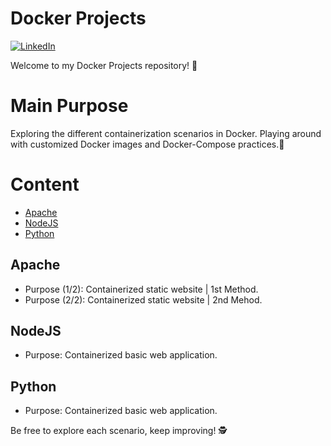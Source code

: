 # Docker Projects
[![LinkedIn](https://img.shields.io/badge/Connect%20with%20me%20on-LinkedIn-blue.svg)](www.linkedin.com/in/michael-d-crisóstomo-10706423a)



Welcome to my Docker Projects repository! 🚀 

# Main Purpose
Exploring the different containerization scenarios in Docker. Playing around with customized Docker images and Docker-Compose practices.🐳


# Content
- [Apache](#apache)
- [NodeJS](#nodejs)
- [Python](#python)


## Apache
- Purpose (1/2): Containerized static website | 1st Method.
- Purpose (2/2): Containerized static website | 2nd Mehod. 

## NodeJS
- Purpose: Containerized basic web application.

## Python
- Purpose: Containerized basic web application.
  


Be free to explore each scenario, keep improving! 🕵️

